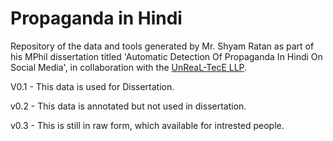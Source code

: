 # Propaganda in Hindi
Repository of the data and tools generated by Mr. Shyam Ratan as part of his MPhil dissertation titled 'Automatic Detection Of Propaganda In Hindi On Social Media', in collaboration with the [UnReaL-TecE LLP](http://unreal-tece.co.in/).

V0.1 - This data is used for Dissertation.

v0.2 - This data is annotated but not used in dissertation. 

v0.3 - This is still in raw form, which available for intrested people. 
